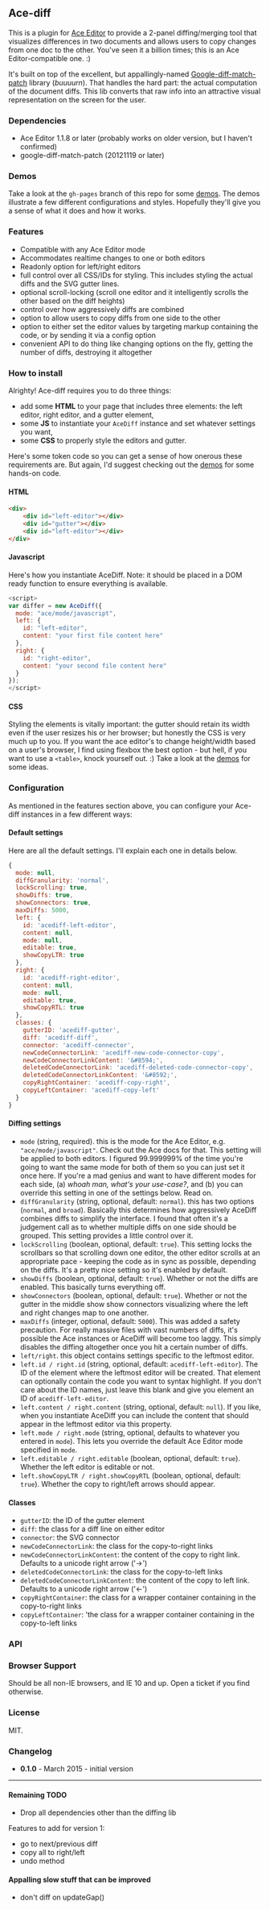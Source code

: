 ## Ace-diff

This is a plugin for [Ace Editor](http://ace.c9.io/) to provide a 2-panel diffing/merging tool that visualizes
differences in two documents and allows users to copy changes from one doc to the other. You've seen it a billion
times; this is an Ace Editor-compatible one. :)

It's built on top of the excellent, but appallingly-named [Google-diff-match-patch](https://code.google.com/p/google-diff-match-patch/)
library (*buuuurn*). That handles the hard part: the actual computation of the document diffs. This lib converts
that raw info into an attractive visual representation on the screen for the user.


### Dependencies

- Ace Editor 1.1.8 or later (probably works on older version, but I haven't confirmed)
- google-diff-match-patch (20121119 or later)


### Demos

Take a look at the `gh-pages` branch of this repo for some [demos](http://benkeen.github.io/ace-diff/). The demos
illustrate a few different configurations and styles. Hopefully they'll give you a sense of what it does and how
it works.


### Features

- Compatible with any Ace Editor mode
- Accommodates realtime changes to one or both editors
- Readonly option for left/right editors
- full control over all CSS/IDs for styling. This includes styling the actual diffs and the SVG gutter lines.
- optional scroll-locking (scroll one editor and it intelligently scrolls the other based on the diff heights)
- control over how aggressively diffs are combined
- option to allow users to copy diffs from one side to the other
- option to either set the editor values by targeting markup containing the code, or by sending it via a config option
- convenient API to do thing like changing options on the fly, getting the number of diffs, destroying it altogether


### How to install

Alrighty! Ace-diff requires you to do three things:
- add some **HTML** to your page that includes three elements: the left editor, right editor, and a gutter element,
- some **JS** to instantiate your `AceDiff` instance and set whatever settings you want,
- some **CSS** to properly style the editors and gutter.

Here's some token code so you can get a sense of how onerous these requirements are. But again, I'd suggest checking
out the [demos](http://benkeen.github.io/ace-diff/) for some hands-on code.

#### HTML

```html
<div>
    <div id="left-editor"></div>
    <div id="gutter"></div>
    <div id="left-editor"></div>
</div>
```

#### Javascript

Here's how you instantiate AceDiff. Note: it should be placed in a DOM ready function to ensure everything is available.

```javascript
<script>
var differ = new AceDiff({
  mode: "ace/mode/javascript",
  left: {
    id: "left-editor",
    content: "your first file content here"
  },
  right: {
    id: "right-editor",
    content: "your second file content here"
  }
});
</script>
```

#### CSS

Styling the elements is vitally important: the gutter should retain its width even if the user resizes his or her
browser; but honestly the CSS is very much up to you. If you want the ace editor's to change height/width based on a
user's browser, I find using flexbox the best option - but hell, if you want to use a `<table>`, knock yourself out. :)
Take a look at the [demos](http://benkeen.github.io/ace-diff/) for some ideas.


### Configuration

As mentioned in the features section above, you can configure your Ace-diff instances in a few different ways:


#### Default settings

Here are all the default settings. I'll explain each one in details below.

```javascript
{
  mode: null,
  diffGranularity: 'normal',
  lockScrolling: true,
  showDiffs: true,
  showConnectors: true,
  maxDiffs: 5000,
  left: {
    id: 'acediff-left-editor',
    content: null,
    mode: null,
    editable: true,
    showCopyLTR: true
  },
  right: {
    id: 'acediff-right-editor',
    content: null,
    mode: null,
    editable: true,
    showCopyRTL: true
  },
  classes: {
    gutterID: 'acediff-gutter',
    diff: 'acediff-diff',
    connector: 'acediff-connector',
    newCodeConnectorLink: 'acediff-new-code-connector-copy',
    newCodeConnectorLinkContent: '&#8594;',
    deletedCodeConnectorLink: 'acediff-deleted-code-connector-copy',
    deletedCodeConnectorLinkContent: '&#8592;',
    copyRightContainer: 'acediff-copy-right',
    copyLeftContainer: 'acediff-copy-left'
  }
}
```

#### Diffing settings

- `mode` (string, required). this is the mode for the Ace Editor, e.g. `"ace/mode/javascript"`. Check out the Ace docs
for that. This setting will be applied to both editors. I figured 99.999999% of the time you're going to want the same
mode for both of them so you can just set it once here. If you're a mad genius and want to have different modes for
each side, (a) *whoah man, what's your use-case?*, and (b) you can override this setting in one of the settings
below. Read on.
- `diffGranularity` (string, optional, default: `normal`). this has two options (`normal`, and `broad`). Basically this
determines how aggressively AceDiff combines diffs to simplify the interface. I found that often it's a judgement call
as to whether multiple diffs on one side should be grouped. This setting provides a little control over it.
- `lockScrolling` (boolean, optional, default: `true`). This setting locks the scrollbars so that scrolling down one
editor, the other editor scrolls at an appropriate pace - keeping the code as in sync as possible, depending on the
diffs. It's a pretty nice setting so it's enabled by default.
- `showDiffs` (boolean, optional, default: `true`). Whether or not the diffs are enabled. This basically turns
everything off.
- `showConnectors` (boolean, optional, default: `true`). Whether or not the gutter in the middle show show connectors
visualizing where the left and right changes map to one another.
- `maxDiffs` (integer, optional, default: `5000`). This was added a safety precaution. For really massive files with
vast numbers of diffs, it's possible the Ace instances or AceDiff will become too laggy. This simply disables the diffing
altogether once you hit a certain number of diffs.
- `left/right`. this object contains settings specific to the leftmost editor.
- `left.id / right.id` (string, optional, default: `acediff-left-editor`). The ID of the element where the leftmost editor will be
created. That element can optionally contain the code you want to syntax highlight. If you don't care about the ID names,
just leave this blank and give you element an ID of `acediff-left-editor`.
- `left.content / right.content` (string, optional, default: `null`). If you like, when you instantiate AceDiff you can include the content
that should appear in the leftmost editor via this property.
- `left.mode / right.mode` (string, optional, defaults to whatever you entered in `mode`). This lets you override the default
Ace Editor mode specified in `mode`.
- `left.editable / right.editable` (boolean, optional, default: `true`). Whether the left editor is editable or not.
- `left.showCopyLTR / right.showCopyRTL` (boolean, optional, default: `true`). Whether the copy to right/left arrows should
appear.

#### Classes

- `gutterID`: the ID of the gutter element
- `diff`: the class for a diff line on either editor
- `connector`: the SVG connector
- `newCodeConnectorLink`: the class for the copy-to-right links
- `newCodeConnectorLinkContent`: the content of the copy to right link. Defaults to a unicode right arrow ('&#8594;')
- `deletedCodeConnectorLink`: the class for the copy-to-left links
- `deletedCodeConnectorLinkContent`: the content of the copy to left link. Defaults to a unicode right arrow ('&#8592;')
- `copyRightContainer`: the class for a wrapper container containing in the copy-to-right links
- `copyLeftContainer`: 'the class for a wrapper container containing in the copy-to-left links


### API



### Browser Support

Should be all non-IE browsers, and IE 10 and up. Open a ticket if you find otherwise.


### License

MIT.


### Changelog

- **0.1.0** - March 2015 - initial version



___________________


#### Remaining TODO
- Drop all dependencies other than the diffing lib

Features to add for version 1:
- go to next/previous diff
- copy all to right/left
- undo method

#### Appalling slow stuff that can be improved
- don't diff on updateGap()
